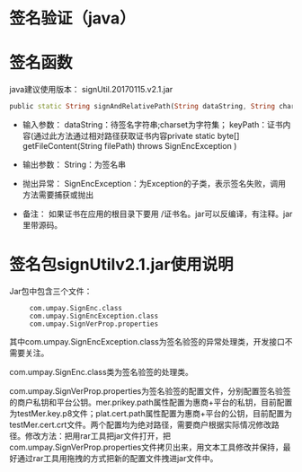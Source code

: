 # 签名验证（java）
# 签名函数

java建议使用版本： signUtil.20170115.v2.1.jar

```dart
public static String signAndRelativePath(String dataString, String charset, String keyPath) throws SignEncException
```

- 输入参数：
dataString：待签名字符串;charset为字符集；
keyPath：证书内容(通过此方法通过相对路径获取证书内容private static byte[] getFileContent(String filePath) throws SignEncException )

- 输出参数：
String：为签名串

- 抛出异常：
SignEncException：为Exception的子类，表示签名失败，调用方法需要捕获或抛出

- 备注： 如果证书在应用的根目录下要用   /证书名。jar可以反编译，有注释。jar里带源码。

# 签名包signUtilv2.1.jar使用说明

Jar包中包含三个文件：

		 com.umpay.SignEnc.class
		 com.umpay.SignEncException.class
		 com.umpay.SignVerProp.properties

其中com.umpay.SignEncException.class为签名验签的异常处理类，开发接口不需要关注。

com.umpay.SignEnc.class类为签名验签的处理类。

com.umpay.SignVerProp.properties为签名验签的配置文件，分别配置签名验签的商户私钥和平台公钥。mer.prikey.path属性配置为惠商+平台的私钥，目前配置为testMer.key.p8文件；plat.cert.path属性配置为惠商+平台的公钥，目前配置为testMer.cert.crt文件。两个配置均为绝对路径，需要商户根据实际情况修改路径。修改方法：把用rar工具把jar文件打开，把com.umpay.SignVerProp.properties文件拷贝出来，用文本工具修改并保持，最好通过rar工具用拖拽的方式把新的配置文件拽进jar文件中。